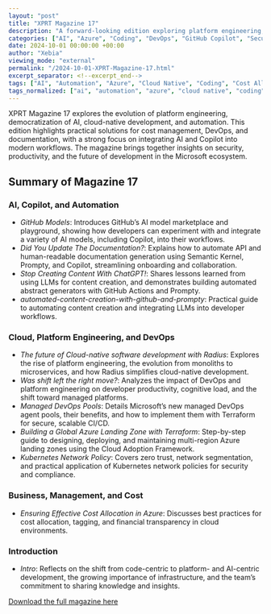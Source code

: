 ```yaml
---
layout: "post"
title: "XPRT Magazine 17"
description: "A forward-looking edition exploring platform engineering, AI democratization, cloud-native development, DevOps, automation, and cost management in the Microsoft ecosystem."
categories: ["AI", "Azure", "Coding", "DevOps", "GitHub Copilot", "Security"]
date: 2024-10-01 00:00:00 +00:00
author: "Xebia"
viewing_mode: "external"
permalink: "/2024-10-01-XPRT-Magazine-17.html"
excerpt_separator: <!--excerpt_end-->
tags: ["AI", "Automation", "Azure", "Cloud Native", "Coding", "Cost Allocation", "DevOps", "Documentation", "GitHub Copilot", "GitHub Models", "Kubernetes", "LLM", "Magazines", "Managed DevOps Pools", "Network Policy", "Platform Engineering", "Prompty", "Radius", "Security", "Terraform"]
tags_normalized: ["ai", "automation", "azure", "cloud native", "coding", "cost allocation", "devops", "documentation", "github copilot", "github models", "kubernetes", "llm", "magazines", "managed devops pools", "network policy", "platform engineering", "prompty", "radius", "security", "terraform"]
---
```


XPRT Magazine 17 explores the evolution of platform engineering, democratization of AI, cloud-native development, and automation. This edition highlights practical solutions for cost management, DevOps, and documentation, with a strong focus on integrating AI and Copilot into modern workflows. The magazine brings together insights on security, productivity, and the future of development in the Microsoft ecosystem.
<!--excerpt_end-->

## Summary of Magazine 17

### AI, Copilot, and Automation

- *GitHub Models*: Introduces GitHub’s AI model marketplace and playground, showing how developers can experiment with and integrate a variety of AI models, including Copilot, into their workflows.
- *Did You Update The Documentation?*: Explains how to automate API and human-readable documentation generation using Semantic Kernel, Prompty, and Copilot, streamlining onboarding and collaboration.
- *Stop Creating Content With ChatGPT!*: Shares lessons learned from using LLMs for content creation, and demonstrates building automated abstract generators with GitHub Actions and Prompty.
- *automated-content-creation-with-github-and-prompty*: Practical guide to automating content creation and integrating LLMs into developer workflows.

### Cloud, Platform Engineering, and DevOps

- *The future of Cloud-native software development with Radius*: Explores the rise of platform engineering, the evolution from monoliths to microservices, and how Radius simplifies cloud-native development.
- *Was shift left the right move?*: Analyzes the impact of DevOps and platform engineering on developer productivity, cognitive load, and the shift toward managed platforms.
- *Managed DevOps Pools*: Details Microsoft’s new managed DevOps agent pools, their benefits, and how to implement them with Terraform for secure, scalable CI/CD.
- *Building a Global Azure Landing Zone with Terraform*: Step-by-step guide to designing, deploying, and maintaining multi-region Azure landing zones using the Cloud Adoption Framework.
- *Kubernetes Network Policy*: Covers zero trust, network segmentation, and practical application of Kubernetes network policies for security and compliance.

### Business, Management, and Cost

- *Ensuring Effective Cost Allocation in Azure*: Discusses best practices for cost allocation, tagging, and financial transparency in cloud environments.

### Introduction

- *Intro*: Reflects on the shift from code-centric to platform- and AI-centric development, the growing importance of infrastructure, and the team’s commitment to sharing knowledge and insights.

[Download the full magazine here](https://pages.xebia.com/xprt-magazine-17-revealing-strenght-ignite-capabilities)

